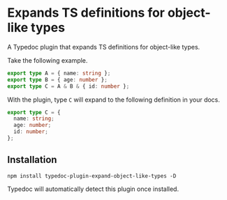 # Expands TS definitions for object-like types

A Typedoc plugin that expands TS definitions for object-like types.

Take the following example.

```ts
export type A = { name: string };
export type B = { age: number };
export type C = A & B & { id: number };
```

With the plugin, type `C` will expand to the following definition in your docs.

```ts
export type C = {
  name: string;
  age: number;
  id: number;
};
```

## Installation

```shell
npm install typedoc-plugin-expand-object-like-types -D
```

Typedoc will automatically detect this plugin once installed.
